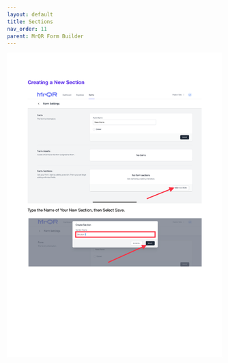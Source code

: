 ```yaml
---
layout: default
title: Sections
nav_order: 11
parent: MrQR Form Builder
---
```

![MrQR Form Builder](/assets/images/MrQR%20Forms_Page_3.png "Page 3")
